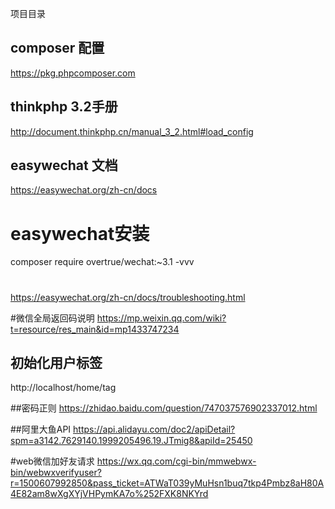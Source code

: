 ﻿项目目录

## composer 配置
https://pkg.phpcomposer.com

## thinkphp 3.2手册
http://document.thinkphp.cn/manual_3_2.html#load_config


## easywechat 文档
https://easywechat.org/zh-cn/docs

# easywechat安装
composer require overtrue/wechat:~3.1 -vvv

#
https://easywechat.org/zh-cn/docs/troubleshooting.html

#微信全局返回码说明
https://mp.weixin.qq.com/wiki?t=resource/res_main&id=mp1433747234


## 初始化用户标签
http://localhost/home/tag

##密码正则
https://zhidao.baidu.com/question/747037576902337012.html

##阿里大鱼API
https://api.alidayu.com/doc2/apiDetail?spm=a3142.7629140.1999205496.19.JTmig8&apiId=25450

#web微信加好友请求
https://wx.qq.com/cgi-bin/mmwebwx-bin/webwxverifyuser?r=1500607992850&pass_ticket=ATWaT039yMuHsn1buq7tkp4Pmbz8aH80A4E82am8wXgXYjVHPymKA7o%252FXK8NKYrd
